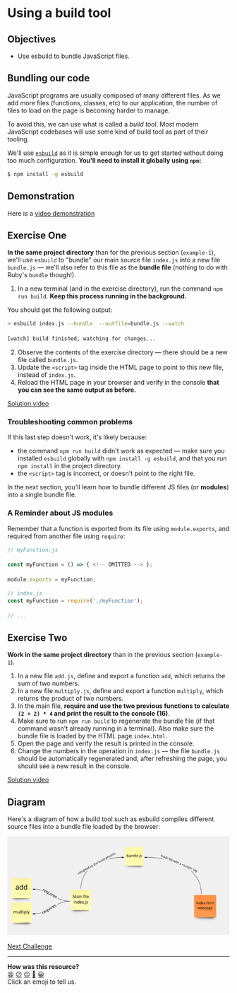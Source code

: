 # Using a build tool

## Objectives

 * Use esbuild to bundle JavaScript files.

## Bundling our code

JavaScript programs are usually composed of many different files. As we add more
files (functions, classes, etc) to our application, the number of files to load
on the page is becoming harder to manage.

To avoid this, we can use what is called a *build tool*. Most modern JavaScript
codebases will use some kind of build tool as part of their tooling.

We'll use [`esbuild`](https://esbuild.github.io/getting-started/) as it is
simple enough for us to get started without doing too much configuration.
**You'll need to install it globally using `npm`:**

```bash
$ npm install -g esbuild
```

## Demonstration

Here is a [video demonstration](https://youtu.be/hMVxUOv8kOY?t=684)

## Exercise One

**In the same project directory** than for the previous section (`example-1`), we'll use
`esbuild` to "bundle" our main source file `index.js` into a new file
`bundle.js` — we'll also refer to this file as the **bundle file** (nothing to
do with Ruby's `bundle` though!).

1. In a new terminal (and in the exercise directory), run the command `npm run
   build`. **Keep this process running in the background.**

You should get the following output:
```bash
> esbuild index.js --bundle  --outfile=bundle.js --watch

[watch] build finished, watching for changes...
```
2. Observe the contents of the exercise directory — there should be a new file
   called `bundle.js`.
3. Update the `<script>` tag inside the HTML page to point to this new file,
   instead of `index.js`.
4. Reload the HTML page in your browser and verify in the console **that you can
   see the same output as before.**

[Solution video](https://youtu.be/hMVxUOv8kOY?t=1003)

### Troubleshooting common problems

If this last step doesn't work, it's likely because:
* the command `npm run build` didn't work as expected — make sure you installed
  `esbuild` globally with `npm install -g esbuild`, and that you run `npm
  install` in the project directory.
* the `<script>` tag is incorrect, or doesn't point to the right file.

In the next section, you'll learn how to bundle different JS files (or
**modules**) into a single bundle file.


### A Reminder about JS modules

Remember that a function is exported from its file using `module.exports`, and
required from another file using `require`:

```js
// myFunction.js

const myFunction = () => { <!-- OMITTED --> };

module.exports = myFunction;
```

```js
// index.js
const myFunction = require('./myFunction');

// ...
```

## Exercise Two

**Work in the same project directory** than in the previous section (`example-1`).

1. In a new file `add.js`, define and export a function `add`, which returns the
   sum of two numbers.
2. In a new file `multiply.js`, define and export a function `multiply`, which
   returns the product of two numbers.
3. In the main file, **require and use the two previous functions to calculate
   `(2 + 2) * 4` and print the result to the console (16)**.
4. Make sure to run `npm run build` to regenerate the bundle file (if that
   command wasn't already running in a terminal). Also make sure the bundle file
   is loaded by the HTML page `index.html`.
5. Open the page and verify the result is printed in the console.
6. Change the numbers in the operation in `index.js` — the file `bundle.js`
   should be automatically regenerated and, after refreshing the page, you
   should see a new result in the console.

[Solution video](https://youtu.be/hMVxUOv8kOY?t=1143)

## Diagram

Here's a diagram of how a build tool such as esbuild compiles different source
files into a bundle file loaded by the browser:

![Build process diagram](./resources/build-process-diagram-2.png)


[Next Challenge](03_notes_app_scaffold.md)

<!-- BEGIN GENERATED SECTION DO NOT EDIT -->

---

**How was this resource?**  
[😫](https://airtable.com/shrUJ3t7KLMqVRFKR?prefill_Repository=makersacademy/javascript-web-applications&prefill_File=contents/02_build_tool.md&prefill_Sentiment=😫) [😕](https://airtable.com/shrUJ3t7KLMqVRFKR?prefill_Repository=makersacademy/javascript-web-applications&prefill_File=contents/02_build_tool.md&prefill_Sentiment=😕) [😐](https://airtable.com/shrUJ3t7KLMqVRFKR?prefill_Repository=makersacademy/javascript-web-applications&prefill_File=contents/02_build_tool.md&prefill_Sentiment=😐) [🙂](https://airtable.com/shrUJ3t7KLMqVRFKR?prefill_Repository=makersacademy/javascript-web-applications&prefill_File=contents/02_build_tool.md&prefill_Sentiment=🙂) [😀](https://airtable.com/shrUJ3t7KLMqVRFKR?prefill_Repository=makersacademy/javascript-web-applications&prefill_File=contents/02_build_tool.md&prefill_Sentiment=😀)  
Click an emoji to tell us.

<!-- END GENERATED SECTION DO NOT EDIT -->
